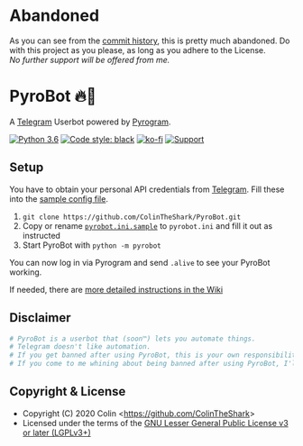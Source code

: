 # Abandoned
As you can see from the [commit history](https://github.com/ColinShark/PyroBot/commits/master), this is pretty much abandoned.
Do with this project as you please, as long as you adhere to the License.  
_No further support will be offered from me._

# PyroBot 🔥🤖 
A [Telegram](https://telegram.org) Userbot powered by [Pyrogram](https://pyrogram.org).

[![Python 3.6](https://img.shields.io/badge/Python-3.6%20or%20newer-blue.svg)](https://www.python.org/downloads/release/python-360/)
[![Code style: black](https://img.shields.io/badge/code%20style-black-000000.svg)](https://github.com/psf/black)
[![ko-fi](https://img.shields.io/badge/Ko--fi-Buy%20me%20a%20Coffee-FF5E5B.svg)](https://ko-fi.com/ColinShark)
[![Support](https://img.shields.io/badge/Support-Pyrogram%20Lounge-orange)](https://t.me/PyrogramLounge)

## Setup
You have to obtain your personal API credentials from [Telegram](https://my.telegram.org?to=apps).
Fill these into the [sample config file](pyrobot.ini.sample).

1. `git clone https://github.com/ColinTheShark/PyroBot.git`
2. Copy or rename [`pyrobot.ini.sample`](pyrobot.ini.sample) to `pyrobot.ini` and fill it out as instructed
3. Start PyroBot with `python -m pyrobot`

You can now log in via Pyrogram and send `.alive` to see your PyroBot working.

If needed, there are [more detailed instructions in the Wiki](https://github.com/ColinTheShark/PyroBot/wiki/Setup)

## Disclaimer
```Python
# PyroBot is a userbot that (soon™️) lets you automate things.
# Telegram doesn't like automation.
# If you get banned after using PyroBot, this is your own responsibility.
# If you come to me whining about being banned after using PyroBot, I'll just block you.
```

## Copyright & License
* Copyright (C) 2020 Colin <<https://github.com/ColinTheShark>>
* Licensed under the terms of the [GNU Lesser General Public License v3 or later (LGPLv3+)](COPYING.lesser)
